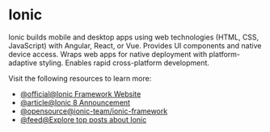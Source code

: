 # Ionic

Ionic builds mobile and desktop apps using web technologies (HTML, CSS, JavaScript) with Angular, React, or Vue. Provides UI components and native device access. Wraps web apps for native deployment with platform-adaptive styling. Enables rapid cross-platform development.

Visit the following resources to learn more:

- [@official@Ionic Framework Website](https://ionicframework.com/)
- [@article@Ionic 8 Announcement](https://ionic.io/blog/ionic-8-is-here)
- [@opensource@ionic-team/ionic-framework](https://github.com/ionic-team/ionic-framework)
- [@feed@Explore top posts about Ionic](https://app.daily.dev/tags/ionic?ref=roadmapsh)

